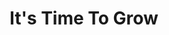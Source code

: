 ---
title: "It's Time To Grow"
description: "Achieve your goals with more speed, ease and pleasure by partnering with a professional like Sebastian Assaf."
layout: "home"

cta_link: 'https://app.acuityscheduling.com/schedule.php?owner=18476238'
cta_text: Book a call

# Hero Header Section

heading1: "It's Time To Grow"
heading2: "Achieve your goals with more speed, ease and pleasure by partnering with a professional like Sebastian Assaf."
hero_alt: "Sebastian Assaf on his phone answering with clients"

#About Section
about_alt: Sebastian Assaf outside running and making the most of his health
about_heading: About Seb
about_1: Seb understands first-hand the challenge of balancing business and life.
about_2_heading: Business 
about_2_text: Seb was exposed to entrepreneurship at a young age. Growing up around his dad’s restaurant, Seb was taught early on to value honesty, trust, and the importance of good communication in business. These foundational skills helped him springboard into the business world where he continued to develop his diverse skillset in marketing and business. He is particularly skilled in all facets of online marketing. With more than a decade of experience, Seb’s mission is to share his wealth of practical marketing experience with people like you, supporting your vision for building your business and helping you design successful marketing strategies.
about_3_heading: Health
about_3_text: Life was busy and business was good, but Seb soon learned that life is more than business. After a sudden illness stopped life short, he was forced to come to terms with the importance of a balanced life. When he discovered natural wellness and experienced healing through good nutrition, essential oils and yoga, Seb knew he wanted to share his transformation with others. As well as offering marketing consultations, Seb teaches yoga and offers wellness consultations to help you attain a healthier well-balanced life.

# Marketing Section
marketing_alt: Picture of a white board used for planning marketing strategies
service1: Digital Marketing
service1_text: In business, it's easy to get so overwhelmed with operations that you lose sight of your marketing objectives. When it comes to generating new clients and sales for your business online, Sebastian's wealth of experience and knowledge in digital marketing will help you find the little hinges that open big doors, and his connection to a very valuable network of contacts will help you get that extra edge over your competition.<br><br>Book a call now to start planning and achieving your business' digital marketing goals!

# Health & Well-being Section 
health_alt: Lotus representing the flourishing of both spirit and mind
service2: Health & Well-Being
service2_text: Are you ready to take charge of your physical, mental & emotional well-being? An old zen proverb says, "You should sit in meditation for twenty minutes every day – unless you’re too busy; then you should sit for an hour."... There's no better time than the present to start meditating, moving your body, and transforming your health habits.<br><br>Book a call now to find out how you can reduce stress, increase your energy and feel better than you ever have before!

# Coaching & Consulting Seection
coaching_alt: Seb Assaf drawing on a piece of paper to track goals and objectives
service3: Coaching & Consulting
service3_text: Do you struggle with clarity, direction & accountability when it comes to your goals? None of the successful people in the world work alone. All of them have either coaches, consultants or mentors that help them break through barriers to their next milestone. By working with Sebastian, you will have a teammate dedicated to your success.<br><br> Book a call now to discover how you can work together towards getting clear on your goals and making a quantum leap forward!

# Contact Section
contact_heading: Drop me a line!
contact_subheading: Have questions or simple need to reach me?<br> Drop me a line below and I'll follow up with you quickly.
---